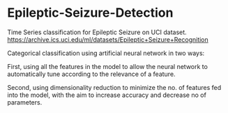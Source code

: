 # Epileptic-Seizure-Detection
Time Series classification for Epileptic Seizure on UCI dataset.
https://archive.ics.uci.edu/ml/datasets/Epileptic+Seizure+Recognition

Categorical classification using artificial neural network in two ways:

First, using all the features in the model to allow the neural network to automatically tune according to the relevance of a feature.

Second, using dimensionality reduction to minimize the no. of features fed into the model, with the aim to increase accuracy and decrease no of parameters.

